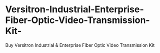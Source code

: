 # Versitron-Industrial-Enterprise-Fiber-Optic-Video-Transmission-Kit-
Buy Versitron Industrial &amp; Enterprise Fiber Optic Video Transmission Kit  
